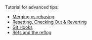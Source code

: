 Tutorial for advanced tips:
- [Merging vs rebasing](https://www.atlassian.com/git/tutorials/merging-vs-rebasing)
- [Resetting, Checking Out & Reverting](https://www.atlassian.com/git/tutorials/resetting-checking-out-and-reverting)
- [Git Hooks](https://www.atlassian.com/git/tutorials/git-hooks)
- [Refs and the reflog](https://www.atlassian.com/git/tutorials/refs-and-the-reflog)
